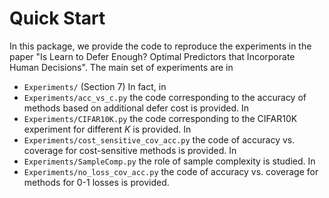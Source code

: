 # Quick Start

In this package, we provide the code to reproduce the experiments in the paper "Is Learn to Defer Enough? Optimal Predictors that Incorporate Human Decisions". The main set of experiments are in
- `Experiments/` (Section 7)
In fact, in
- `Experiments/acc_vs_c.py`
the code corresponding to the accuracy of methods based on additional defer cost is provided. In
- `Experiments/CIFAR10K.py`
the code corresponding to the CIFAR10K experiment for different $K$ 
is provided. In
- `Experiments/cost_sensitive_cov_acc.py`
the code of accuracy vs. coverage for cost-sensitive methods is provided. In
- `Experiments/SampleComp.py`
the role of sample complexity is studied. In
- `Experiments/no_loss_cov_acc.py`
the code of accuracy vs. coverage for methods for 0-1 losses is provided.